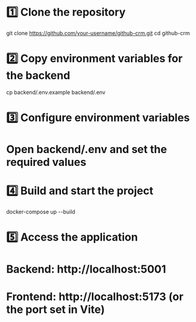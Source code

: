 # 1️⃣ Clone the repository
git clone https://github.com/your-username/github-crm.git
cd github-crm

# 2️⃣ Copy environment variables for the backend
cp backend/.env.example backend/.env

# 3️⃣ Configure environment variables
# Open backend/.env and set the required values

# 4️⃣ Build and start the project
docker-compose up --build

# 5️⃣ Access the application
# Backend: http://localhost:5001
# Frontend: http://localhost:5173 (or the port set in Vite)
